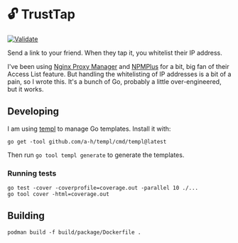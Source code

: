 # :unlock: TrustTap

[![Validate](https://github.com/RobKenis/TrustTap/actions/workflows/validate.yaml/badge.svg)](https://github.com/RobKenis/TrustTap/actions/workflows/validate.yaml)

Send a link to your friend. When they tap it, you whitelist their IP address.

I've been using [Nginx Proxy Manager](https://nginxproxymanager.com/) and [NPMPlus](https://github.com/ZoeyVid/NPMplus) for a bit, big fan of their Access List feature.
But handling the whitelisting of IP addresses is a bit of a pain, so I wrote this. It's a bunch of Go, probably a little
over-engineered, but it works.

## Developing

I am using [templ](https://templ.guide/) to manage Go templates. Install it with:

```shell
go get -tool github.com/a-h/templ/cmd/templ@latest
```

Then run `go tool templ generate` to generate the templates.

### Running tests

```shell
go test -cover -coverprofile=coverage.out -parallel 10 ./...
go tool cover -html=coverage.out
```

## Building

```shell
podman build -f build/package/Dockerfile .
```
